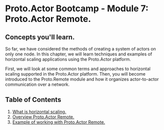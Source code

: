 # Proto.Actor Bootcamp - Module 7: Proto.Actor Remote.

## Concepts you'll learn.

So far, we have considered the methods of creating a system of actors on only one node. In this chapter, we will learn techniques and examples of horizontal scaling applications using the Proto.Actor platform.

First, we will look at some common terms and approaches to horizontal scaling supported in the Proto.Actor platform. Then, you will become introduced to the Proto.Remote module and how it organizes actor-to-actor communication over a network. 

## Table of Contents

1. [What is horizontal scaling.](lesson-1)
2. [Overview Proto.Actor Remote.](lesson-2)
3. [Example of working with Proto.Actor Remote.](lesson-3)

